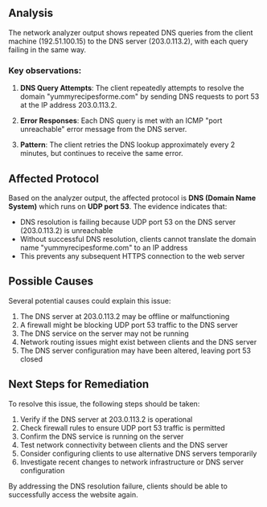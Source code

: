 ## Analysis

The network analyzer output shows repeated DNS queries from the client machine (192.51.100.15) to the DNS server (203.0.113.2), with each query failing in the same way.

### Key observations:

1. **DNS Query Attempts**: The client repeatedly attempts to resolve the domain "yummyrecipesforme.com" by sending DNS requests to port 53 at the IP address 203.0.113.2.

2. **Error Responses**: Each DNS query is met with an ICMP "port unreachable" error message from the DNS server.

3. **Pattern**: The client retries the DNS lookup approximately every 2 minutes, but continues to receive the same error.

## Affected Protocol

Based on the analyzer output, the affected protocol is **DNS (Domain Name System)** which runs on **UDP port 53**. The evidence indicates that:

- DNS resolution is failing because UDP port 53 on the DNS server (203.0.113.2) is unreachable
- Without successful DNS resolution, clients cannot translate the domain name "yummyrecipesforme.com" to an IP address
- This prevents any subsequent HTTPS connection to the web server

## Possible Causes

Several potential causes could explain this issue:

1. The DNS server at 203.0.113.2 may be offline or malfunctioning
2. A firewall might be blocking UDP port 53 traffic to the DNS server
3. The DNS service on the server may not be running
4. Network routing issues might exist between clients and the DNS server
5. The DNS server configuration may have been altered, leaving port 53 closed

## Next Steps for Remediation

To resolve this issue, the following steps should be taken:

1. Verify if the DNS server at 203.0.113.2 is operational
2. Check firewall rules to ensure UDP port 53 traffic is permitted
3. Confirm the DNS service is running on the server
4. Test network connectivity between clients and the DNS server
5. Consider configuring clients to use alternative DNS servers temporarily
6. Investigate recent changes to network infrastructure or DNS server configuration

By addressing the DNS resolution failure, clients should be able to successfully access the website again.
